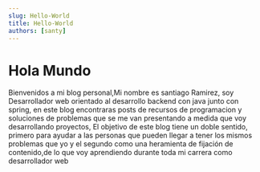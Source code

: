 ```yaml
---
slug: Hello-World
title: Hello-World
authors: [santy]
---
```


# Hola Mundo

Bienvenidos a mi blog personal,Mi nombre es santiago Ramirez, soy Desarrollador web orientado al desarrollo backend con java junto con spring, en este blog <!--truncate-->encontraras posts de recursos de programacion y soluciones de problemas que se me van presentando a medida que voy desarrollando proyectos, El objetivo de este blog tiene un doble sentido, primero para ayudar a las personas que pueden llegar a tener los mismos problemas que yo y el segundo como una heramienta de fijación de contenido,de lo que voy aprendiendo durante toda mi carrera como desarrollador web
